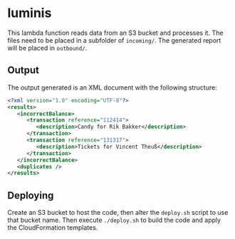 # luminis

This lambda function reads data from an S3 bucket and processes it. The files need to be placed in a subfolder of `incoming/`. The generated report will be placed in `outbound/`.

## Output

The output generated is an XML document with the following structure:

```xml
<?xml version="1.0" encoding="UTF-8"?>
<results>
   <incorrectBalance>
      <transaction reference="112414">
         <description>Candy for Rik Bakker</description>
      </transaction>
      <transaction reference="131317">
         <description>Tickets for Vincent Theuß</description>
      </transaction>
   </incorrectBalance>
   <duplicates />
</results>
```

## Deploying

Create an S3 bucket to host the code, then alter the `deploy.sh` script to use that bucket name. Then execute `./deploy.sh` to build the code and apply the CloudFormation templates.


